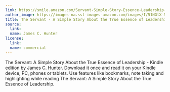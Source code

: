 ```yaml
---
link: https://smile.amazon.com/Servant-Simple-Story-Essence-Leadership-ebook/dp/B001AL662O/
author_image: https://images-na.ssl-images-amazon.com/images/I/51NGlX-McJL.jpg
title: The Servant - A Simple Story About the True Essence of Leadership
source:
  link:
  name: James C. Hunter
license:
  link:
  name: commercial
---
```

<p>The Servant: A Simple Story About the True Essence of Leadership - Kindle edition by James C. Hunter. Download it once and read it on your Kindle device, PC, phones or tablets. Use features like bookmarks, note taking and highlighting while reading The Servant: A Simple Story About the True Essence of Leadership.</p>
